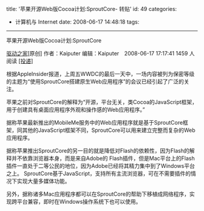 title: '苹果开源Web版Cocoa计划:SproutCore-  转贴'
id: 49
categories:
  - 计算机与 Internet
date: 2008-06-17 14:48:18
tags:
---

<div id="msgcns!9697D6160EFEBC17!1685" class="bvMsg">

苹果开源Web版Cocoa计划:SproutCore <p>[驱动之家](http://www.mydrivers.com/)[原创] 作者：Kaiputer 编辑：Kaiputer　2008-06-17 17:17:41 1459 人阅读 [[投递]](http://mailing.mydrivers.com/) <p>根据AppleInsider报道，上周五WWDC的最后一天中，一场内容被列为保密等级的主题为“使用SproutCore搭建原生Web应用程序”的会议已经引起了广泛的关注。 <p>苹果之前对SproutCore的解释为“开源，平台无关，类Cocoa的JavaScript框架，用于创建具有桌面应用程序外观和操作感的Web应用程序。” <p>据称苹果最新推出的MobileMe服务中的Web应用程序就是基于SproutCore框架，同其他的JavaScript框架不同，SproutCore可以用来建立完整而复杂的Web应用程序。 <p>据称苹果推出SproutCore的另一目的就是降低对Flash的依赖性，因为Flash的解释并不依靠浏览器本身，而是来自Adobe的 Flash插件，但是Mac平台上的Flash插件一直处于二等公民的地位，因为Adobe已经将其精力集中到了Windows平台之上。 SproutCore基于JavaScript，支持所有主流浏览器，可在不需要插件的情况下实现大量多媒体功能。 <p>另外，据称诸多Mac应用程序都可以在SproutCore的帮助下移植成网络程序，实现跨平台兼容，即时在Windows操作系统下也可以使用。
</div>